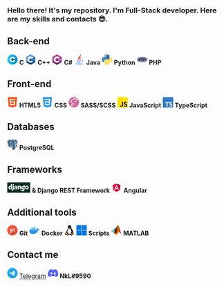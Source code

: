 ### Hello there! It's my repository. I'm Full-Stack developer. Here are my skills and contacts 😎.

## Back-end
![C](icons/c.png) **C**
![C++](icons/c-plus.png) **C++**
![C#](icons/c-sharp.png) **C#**
![Java](icons/java.png) **Java**
![Python](icons/python.png) **Python**
![PHP](icons/php.png) **PHP**

## Front-end
![C](icons/html-5.png) **HTML5**
![CSS](icons/css-3.png) **CSS**
![SCSS/SASS](icons/sass.png) **SASS/SCSS**
![JavaScript](icons/javascript.png) **JavaScript**
![TypeScript](icons/typescript.png) **TypeScript**

## Databases
![PostgreSQL](icons/postgresql.png) **PostgreSQL**

## Frameworks
![Django](icons/django.png) **& Django REST Framework**
![Angular](icons/angular.png) **Angular**

## Additional tools
![Git](icons/git.png) **Git**
![Docker](icons/docker.png) **Docker**
![Linux](icons/linux.png)
![Windows](icons/windows.png) **Scripts**
![MATLAB](icons/matlab.png) **MATLAB**

## Contact me
[![Telegram](icons/telegram.png)](https://t.me/NkL322) [Telegram](https://t.me/NkL322)
![Discord](icons/discord.png) **NkL#9590**
